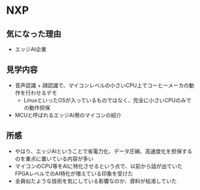 # NXP

## 気になった理由

- エッジAI企業

## 見学内容

- 音声認識 + 顔認識で、マイコンレベルの小さいCPU上でコーヒーメーカの動作を行わせるデモ
  - LinuxといったOSが入っているものではなく、完全に小さいCPUのみでの動作担保
- MCUと呼ばれるエッジAI用のマイコンの紹介

## 所感

- やはり、エッジAIということで省電力化、データ圧縮、高速度化を担保するのを重点に置いている内容が多い
- マイコンのCPU等をAIに特化させるという点で、以前から話が出ていたFPGAレベルでのAI特化が増えている印象を受けた
- 全員似たような技術を気にしている影響なのか、資料が枯渇していた


